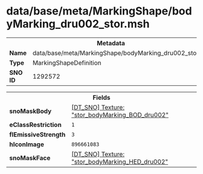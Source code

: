 <h1>data/base/meta/MarkingShape/bodyMarking_dru002_stor.msh</h1><table><tr><th colspan="100%">Metadata</th></tr><tr><td><b>Name</b></td><td>data/base/meta/MarkingShape/bodyMarking_dru002_stor.msh</td></tr><tr><td><b>Type</b></td><td>MarkingShapeDefinition</td></tr><tr><td><b>SNO ID</b></td><td>1292572</td></tr></table>

<table><tr><th colspan="100%">Fields</th></tr><tr><td><b>snoMaskBody</b></td><td><a href="..\Texture\stor_bodyMarking_BOD_dru002.tex.md">[DT_SNO] Texture: "stor_bodyMarking_BOD_dru002"</a></td></tr><tr><td><b>eClassRestriction</b></td><td><code>1</code></td></tr><tr><td><b>flEmissiveStrength</b></td><td><code>3</code></td></tr><tr><td><b>hIconImage</b></td><td><code>896661083</code></td></tr><tr><td><b>snoMaskFace</b></td><td><a href="..\Texture\stor_bodyMarking_HED_dru002.tex.md">[DT_SNO] Texture: "stor_bodyMarking_HED_dru002"</a></td></tr></table>

